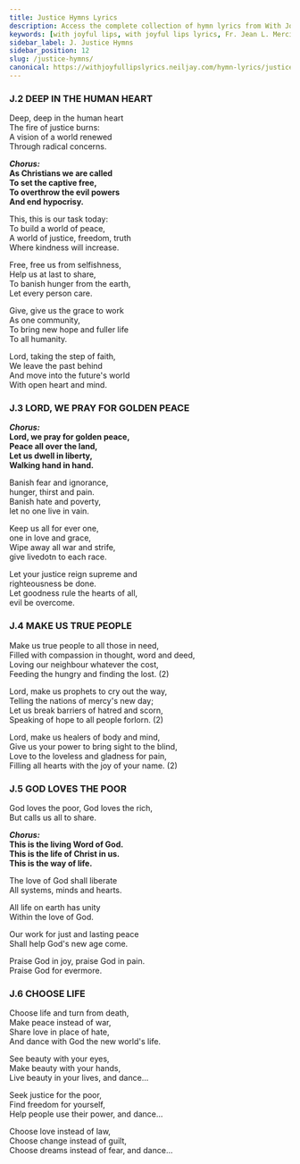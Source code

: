 ```yaml
---
title: Justice Hymns Lyrics
description: Access the complete collection of hymn lyrics from With Joyful Lips by Fr. Jean L. Mercier. Twelfth Revised Edition.
keywords: [with joyful lips, with joyful lips lyrics, Fr. Jean L. Mercier, hymn lyrics, twelfth revised edition]
sidebar_label: J. Justice Hymns
sidebar_position: 12
slug: /justice-hymns/
canonical: https://withjoyfullipslyrics.neiljay.com/hymn-lyrics/justice-hymns/
---
```


### J.2 DEEP IN THE HUMAN HEART
Deep, deep in the human heart<br />
The fire of justice burns:<br />
A vision of a world renewed<br />
Through radical concerns.<br />

***Chorus:*** <br />
**As Christians we are called**<br />
**To set the captive free,**<br />
**To overthrow the evil powers**<br />
**And end hypocrisy.**<br />

This, this is our task today:<br />
To build a world of peace,<br />
A world of justice, freedom, truth<br />
Where kindness will increase.<br />

Free, free us from selfishness,<br />
Help us at last to share,<br />
To banish hunger from the earth,<br />
Let every person care.<br />

Give, give us the grace to work<br />
As one community,<br />
To bring new hope and fuller life<br />
To all humanity.<br />

Lord, taking the step of faith,<br />
We leave the past behind<br />
And move into the future's world<br />
With open heart and mind.<br />

### J.3 LORD, WE PRAY FOR GOLDEN PEACE
***Chorus:*** <br />
**Lord, we pray for golden peace,**<br />
**Peace all over the land,**<br />
**Let us dwell in liberty,**<br />
**Walking hand in hand.**<br />

Banish fear and ignorance,<br />
hunger, thirst and pain.<br />
Banish hate and poverty,<br />
let no one live in vain.<br />

Keep us all for ever one,<br />
one in love and grace,<br />
Wipe away all war and strife,<br />
give livedotn to each race.<br />

Let your justice reign supreme and<br />
righteousness be done.<br />
Let goodness rule the hearts of all,<br />
evil be overcome.<br />

### J.4 MAKE US TRUE PEOPLE

Make us true people to all those in need,<br />
Filled with compassion in thought, word and deed,<br />
Loving our neighbour whatever the cost,<br />
Feeding the hungry and finding the lost. (2)<br />

Lord, make us prophets to cry out the way,<br />
Telling the nations of mercy's new day;<br />
Let us break barriers of hatred and scorn,<br />
Speaking of hope to all people forlorn. (2)<br />

Lord, make us healers of body and mind,<br />
Give us your power to bring sight to the blind,<br />
Love to the loveless and gladness for pain,<br />
Filling all hearts with the joy of your name. (2)<br />

### J.5 GOD LOVES THE POOR
God loves the poor, God loves the rich,<br />
But calls us all to share.<br />

***Chorus:*** <br />
**This is the living Word of God.**<br />
**This is the life of Christ in us.**<br />
**This is the way of life.**<br />

The love of God shall liberate<br />
All systems, minds and hearts.<br />

All life on earth has unity<br />
Within the love of God.<br />

Our work for just and lasting peace<br />
Shall help God's new age come.<br />

Praise God in joy, praise God in pain.<br />
Praise God for evermore.<br />

### J.6 CHOOSE LIFE
Choose life and turn from death,<br />
Make peace instead of war,<br />
Share love in place of hate,<br />
And dance with God the new world's life.<br />

See beauty with your eyes,<br />
Make beauty with your hands,<br />
Live beauty in your lives, and dance...<br />

Seek justice for the poor,<br />
Find freedom for yourself,<br />
Help people use their power, and dance...<br />

Choose love instead of law,<br />
Choose change instead of guilt,<br />
Choose dreams instead of fear, and dance...